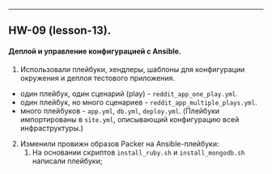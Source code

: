 ---
## HW-09 (lesson-13).
#### Деплой и управление конфигурацией с Ansible.
1. Использовали плейбуки, хендлеры, шаблоны для конфигурации окружения и деплоя тестового приложения. 
 - один плейбук, один сценарий (play) - ```reddit_app_one_play.yml```.
 - один плейбук, но много сценариев - ```reddit_app_multiple_plays.yml```.
 - много плейбуков - ```app.yml```, ```db.yml```, ```deploy.yml```.
   (Плейбуки импортированы в ```site.yml```, описывающий конфигурацию всей инфраструктуры.)
2. Изменили провижн образов Packer на Ansible-плейбуки:
   1. На основании скриптов ```install_ruby.sh``` и ```install_mongodb.sh ``` написали плейбуки;
